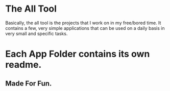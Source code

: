 # The All Tool

Basically, the all tool is the projects that I work on in my free/bored time. It contains a few, very simple applications that can be used on a daily basis in very small and specific tasks.

# Each App Folder contains its own readme.

## Made For Fun.
